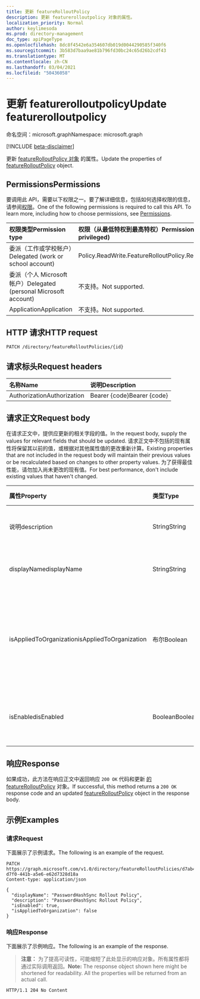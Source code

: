 ```yaml
---
title: 更新 featureRolloutPolicy
description: 更新 featurerolloutpolicy 对象的属性。
localization_priority: Normal
author: keylimesoda
ms.prod: directory-management
doc_type: apiPageType
ms.openlocfilehash: 8dc8f4542e6a354607db019d0044290585f340f6
ms.sourcegitcommit: 3b583d7baa9ae81b796fd30bc24c65d26b2cdf43
ms.translationtype: MT
ms.contentlocale: zh-CN
ms.lasthandoff: 03/04/2021
ms.locfileid: "50436058"
---
```

# <a name="update-featurerolloutpolicy"></a><span data-ttu-id="6f4f9-103">更新 featurerolloutpolicy</span><span class="sxs-lookup"><span data-stu-id="6f4f9-103">Update featurerolloutpolicy</span></span>

<span data-ttu-id="6f4f9-104">命名空间：microsoft.graph</span><span class="sxs-lookup"><span data-stu-id="6f4f9-104">Namespace: microsoft.graph</span></span>

[!INCLUDE [beta-disclaimer](../../includes/beta-disclaimer.md)]

<span data-ttu-id="6f4f9-105">更新 [featureRolloutPolicy 对象](../resources/featurerolloutpolicy.md) 的属性。</span><span class="sxs-lookup"><span data-stu-id="6f4f9-105">Update the properties of [featureRolloutPolicy](../resources/featurerolloutpolicy.md) object.</span></span>

## <a name="permissions"></a><span data-ttu-id="6f4f9-106">Permissions</span><span class="sxs-lookup"><span data-stu-id="6f4f9-106">Permissions</span></span>

<span data-ttu-id="6f4f9-p101">要调用此 API，需要以下权限之一。要了解详细信息，包括如何选择权限的信息，请参阅[权限](/graph/permissions-reference)。</span><span class="sxs-lookup"><span data-stu-id="6f4f9-p101">One of the following permissions is required to call this API. To learn more, including how to choose permissions, see [Permissions](/graph/permissions-reference).</span></span>

| <span data-ttu-id="6f4f9-109">权限类型</span><span class="sxs-lookup"><span data-stu-id="6f4f9-109">Permission type</span></span>                        | <span data-ttu-id="6f4f9-110">权限（从最低特权到最高特权）</span><span class="sxs-lookup"><span data-stu-id="6f4f9-110">Permissions (from least to most privileged)</span></span> |
|:---------------------------------------|:--------------------------------------------|
| <span data-ttu-id="6f4f9-111">委派（工作或学校帐户）</span><span class="sxs-lookup"><span data-stu-id="6f4f9-111">Delegated (work or school account)</span></span>     | <span data-ttu-id="6f4f9-112">Policy.ReadWrite.FeatureRollout</span><span class="sxs-lookup"><span data-stu-id="6f4f9-112">Policy.ReadWrite.FeatureRollout</span></span> |
| <span data-ttu-id="6f4f9-113">委派（个人 Microsoft 帐户）</span><span class="sxs-lookup"><span data-stu-id="6f4f9-113">Delegated (personal Microsoft account)</span></span> | <span data-ttu-id="6f4f9-114">不支持。</span><span class="sxs-lookup"><span data-stu-id="6f4f9-114">Not supported.</span></span> |
| <span data-ttu-id="6f4f9-115">Application</span><span class="sxs-lookup"><span data-stu-id="6f4f9-115">Application</span></span>                            | <span data-ttu-id="6f4f9-116">不支持。</span><span class="sxs-lookup"><span data-stu-id="6f4f9-116">Not supported.</span></span> |

## <a name="http-request"></a><span data-ttu-id="6f4f9-117">HTTP 请求</span><span class="sxs-lookup"><span data-stu-id="6f4f9-117">HTTP request</span></span>

<!-- { "blockType": "ignored" } -->

```http
PATCH /directory/featureRolloutPolicies/{id}
```

## <a name="request-headers"></a><span data-ttu-id="6f4f9-118">请求标头</span><span class="sxs-lookup"><span data-stu-id="6f4f9-118">Request headers</span></span>

| <span data-ttu-id="6f4f9-119">名称</span><span class="sxs-lookup"><span data-stu-id="6f4f9-119">Name</span></span>       | <span data-ttu-id="6f4f9-120">说明</span><span class="sxs-lookup"><span data-stu-id="6f4f9-120">Description</span></span>|
|:-----------|:-----------|
| <span data-ttu-id="6f4f9-121">Authorization</span><span class="sxs-lookup"><span data-stu-id="6f4f9-121">Authorization</span></span> | <span data-ttu-id="6f4f9-122">Bearer {code}</span><span class="sxs-lookup"><span data-stu-id="6f4f9-122">Bearer {code}</span></span> |

## <a name="request-body"></a><span data-ttu-id="6f4f9-123">请求正文</span><span class="sxs-lookup"><span data-stu-id="6f4f9-123">Request body</span></span>

<span data-ttu-id="6f4f9-124">在请求正文中，提供应更新的相关字段的值。</span><span class="sxs-lookup"><span data-stu-id="6f4f9-124">In the request body, supply the values for relevant fields that should be updated.</span></span> <span data-ttu-id="6f4f9-125">请求正文中不包括的现有属性将保留其以前的值，或根据对其他属性值的更改重新计算。</span><span class="sxs-lookup"><span data-stu-id="6f4f9-125">Existing properties that are not included in the request body will maintain their previous values or be recalculated based on changes to other property values.</span></span> <span data-ttu-id="6f4f9-126">为了获得最佳性能，请勿加入尚未更改的现有值。</span><span class="sxs-lookup"><span data-stu-id="6f4f9-126">For best performance, don't include existing values that haven't changed.</span></span>

| <span data-ttu-id="6f4f9-127">属性</span><span class="sxs-lookup"><span data-stu-id="6f4f9-127">Property</span></span>     | <span data-ttu-id="6f4f9-128">类型</span><span class="sxs-lookup"><span data-stu-id="6f4f9-128">Type</span></span>        | <span data-ttu-id="6f4f9-129">说明</span><span class="sxs-lookup"><span data-stu-id="6f4f9-129">Description</span></span> |
|:-------------|:------------|:------------|
|<span data-ttu-id="6f4f9-130">说明</span><span class="sxs-lookup"><span data-stu-id="6f4f9-130">description</span></span>|<span data-ttu-id="6f4f9-131">String</span><span class="sxs-lookup"><span data-stu-id="6f4f9-131">String</span></span>|<span data-ttu-id="6f4f9-132">此策略的说明。</span><span class="sxs-lookup"><span data-stu-id="6f4f9-132">A description for this policy.</span></span>|
|<span data-ttu-id="6f4f9-133">displayName</span><span class="sxs-lookup"><span data-stu-id="6f4f9-133">displayName</span></span>|<span data-ttu-id="6f4f9-134">String</span><span class="sxs-lookup"><span data-stu-id="6f4f9-134">String</span></span>|<span data-ttu-id="6f4f9-135">此显示名称的组。</span><span class="sxs-lookup"><span data-stu-id="6f4f9-135">The display name for this policy.</span></span>|
|<span data-ttu-id="6f4f9-136">isAppliedToOrganization</span><span class="sxs-lookup"><span data-stu-id="6f4f9-136">isAppliedToOrganization</span></span>|<span data-ttu-id="6f4f9-137">布尔</span><span class="sxs-lookup"><span data-stu-id="6f4f9-137">Boolean</span></span>|<span data-ttu-id="6f4f9-138">指示是否应当将此功能推出策略应用于整个组织。</span><span class="sxs-lookup"><span data-stu-id="6f4f9-138">Indicates whether this feature rollout policy should be applied to the entire organization.</span></span>|
|<span data-ttu-id="6f4f9-139">isEnabled</span><span class="sxs-lookup"><span data-stu-id="6f4f9-139">isEnabled</span></span>|<span data-ttu-id="6f4f9-140">Boolean</span><span class="sxs-lookup"><span data-stu-id="6f4f9-140">Boolean</span></span>|<span data-ttu-id="6f4f9-141">指示是否已启用功能推出。</span><span class="sxs-lookup"><span data-stu-id="6f4f9-141">Indicates whether the feature rollout is enabled.</span></span>|

## <a name="response"></a><span data-ttu-id="6f4f9-142">响应</span><span class="sxs-lookup"><span data-stu-id="6f4f9-142">Response</span></span>

<span data-ttu-id="6f4f9-143">如果成功，此方法在响应正文中返回响应 `200 OK` 代码和更新 [的 featureRolloutPolicy](../resources/featurerolloutpolicy.md) 对象。</span><span class="sxs-lookup"><span data-stu-id="6f4f9-143">If successful, this method returns a `200 OK` response code and an updated [featureRolloutPolicy](../resources/featurerolloutpolicy.md) object in the response body.</span></span>

## <a name="examples"></a><span data-ttu-id="6f4f9-144">示例</span><span class="sxs-lookup"><span data-stu-id="6f4f9-144">Examples</span></span>

### <a name="request"></a><span data-ttu-id="6f4f9-145">请求</span><span class="sxs-lookup"><span data-stu-id="6f4f9-145">Request</span></span>

<span data-ttu-id="6f4f9-146">下面展示了示例请求。</span><span class="sxs-lookup"><span data-stu-id="6f4f9-146">The following is an example of the request.</span></span>
<!-- {
  "blockType": "request",
  "name": "update_featurerolloutpolicy"
}-->

```http
PATCH https://graph.microsoft.com/v1.0/directory/featureRolloutPolicies/d7ab4886-d7f0-441b-a5e6-e62d7328d18a
Content-type: application/json

{
  "displayName": "PasswordHashSync Rollout Policy",
  "description": "PasswordHashSync Rollout Policy",
  "isEnabled": true,
  "isAppliedToOrganization": false
}
```

### <a name="response"></a><span data-ttu-id="6f4f9-147">响应</span><span class="sxs-lookup"><span data-stu-id="6f4f9-147">Response</span></span>

<span data-ttu-id="6f4f9-148">下面展示了示例响应。</span><span class="sxs-lookup"><span data-stu-id="6f4f9-148">The following is an example of the response.</span></span>

> <span data-ttu-id="6f4f9-p103">**注意：** 为了提高可读性，可能缩短了此处显示的响应对象。所有属性都将通过实际调用返回。</span><span class="sxs-lookup"><span data-stu-id="6f4f9-p103">**Note:** The response object shown here might be shortened for readability. All the properties will be returned from an actual call.</span></span>

<!-- {
  "blockType": "response",
  "truncated": true,
  "@odata.type": "microsoft.graph.featureRolloutPolicy"
} -->

```http
HTTP/1.1 204 No Content
```

<!-- uuid: 16cd6b66-4b1a-43a1-adaf-3a886856ed98
2019-02-04 14:57:30 UTC -->
<!-- {
  "type": "#page.annotation",
  "description": "Update featurerolloutpolicy",
  "keywords": "",
  "section": "documentation",
  "tocPath": ""
}-->


